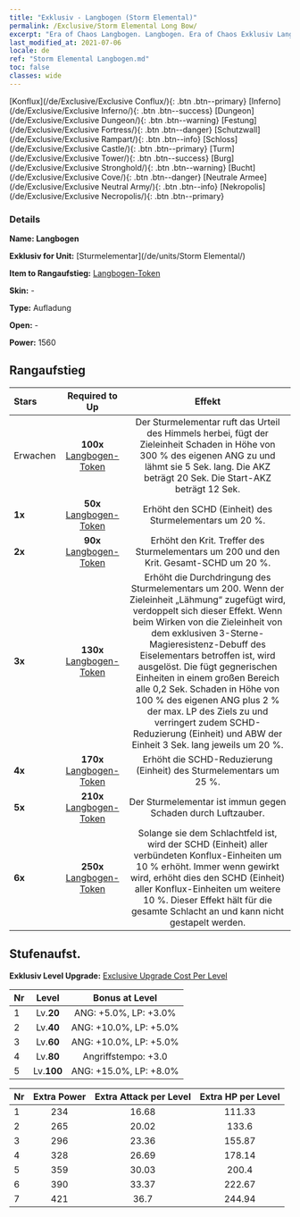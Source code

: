 ```yaml
---
title: "Exklusiv - Langbogen (Storm Elemental)"
permalink: /Exclusive/Storm Elemental Long Bow/
excerpt: "Era of Chaos Langbogen. Langbogen. Era of Chaos Exklusiv Langbogen. Sturmelementar Exklusiv."
last_modified_at: 2021-07-06
locale: de
ref: "Storm Elemental Langbogen.md"
toc: false
classes: wide
---
```

 [Konflux](/de/Exclusive/Exclusive Conflux/){: .btn .btn--primary} [Inferno](/de/Exclusive/Exclusive Inferno/){: .btn .btn--success} [Dungeon](/de/Exclusive/Exclusive Dungeon/){: .btn .btn--warning} [Festung](/de/Exclusive/Exclusive Fortress/){: .btn .btn--danger} [Schutzwall](/de/Exclusive/Exclusive Rampart/){: .btn .btn--info} [Schloss](/de/Exclusive/Exclusive Castle/){: .btn .btn--primary} [Turm](/de/Exclusive/Exclusive Tower/){: .btn .btn--success} [Burg](/de/Exclusive/Exclusive Stronghold/){: .btn .btn--warning} [Bucht](/de/Exclusive/Exclusive Cove/){: .btn .btn--danger} [Neutrale Armee](/de/Exclusive/Exclusive Neutral Army/){: .btn .btn--info} [Nekropolis](/de/Exclusive/Exclusive Necropolis/){: .btn .btn--primary} 

### Details
 **Name: Langbogen** 

 **Exklusiv for Unit:** [Sturmelementar](/de/units/Storm Elemental/) 

 **Item to Rangaufstieg:** [Langbogen-Token](/ItemsDE/con_914/)

 **Skin:** -

 **Type:** Aufladung

 **Open:** -

 **Power:** 1560

## Rangaufstieg

  |     Stars    |  Required to Up | Effekt |
  |:-------------|:---------------:|:---------------:|
  |  Erwachen  | **100x** [Langbogen-Token](/ItemsDE/con_914/) | <Naturgewalt> Der Sturmelementar ruft das Urteil des Himmels herbei, fügt der Zieleinheit Schaden in Höhe von 300 % des eigenen ANG zu und lähmt sie 5 Sek. lang. Die AKZ beträgt 20 Sek. Die Start-AKZ beträgt 12 Sek. |
  | **1x** <i class="fas fa-star"/> | **50x** [Langbogen-Token](/ItemsDE/con_914/) | Erhöht den SCHD (Einheit) des Sturmelementars um 20 %. |
  | **2x** <i class="fas fa-star"/> | **90x** [Langbogen-Token](/ItemsDE/con_914/) | Erhöht den Krit. Treffer des Sturmelementars um 200 und den Krit. Gesamt-SCHD um 20 %. |
  | **3x** <i class="fas fa-star"/> | **130x** [Langbogen-Token](/ItemsDE/con_914/) | Erhöht die Durchdringung des Sturmelementars um 200. Wenn der Zieleinheit „Lähmung“ zugefügt wird, verdoppelt sich dieser Effekt. Wenn beim Wirken von <Naturgewalt> die Zieleinheit von dem exklusiven 3-Sterne-Magieresistenz-Debuff des Eiselementars betroffen ist, wird <Elementarwut> ausgelöst. Die <Elementarwut> fügt gegnerischen Einheiten in einem großen Bereich alle 0,2 Sek. Schaden in Höhe von 100 % des eigenen ANG plus 2 % der max. LP des Ziels zu und verringert zudem SCHD-Reduzierung (Einheit) und ABW der Einheit 3 Sek. lang jeweils um 20 %. |
  | **4x** <i class="fas fa-star"/> | **170x** [Langbogen-Token](/ItemsDE/con_914/) | Erhöht die SCHD-Reduzierung (Einheit) des Sturmelementars um 25 %. |
  | **5x** <i class="fas fa-star"/> | **210x** [Langbogen-Token](/ItemsDE/con_914/) | Der Sturmelementar ist immun gegen Schaden durch Luftzauber. |
  | **6x** <i class="fas fa-star"/> | **250x** [Langbogen-Token](/ItemsDE/con_914/) | <Elementar-Resonanz> Solange sie dem Schlachtfeld ist, wird der SCHD (Einheit) aller verbündeten Konflux-Einheiten um 10 % erhöht. Immer wenn <Naturgewalt> gewirkt wird, erhöht dies den SCHD (Einheit) aller Konflux-Einheiten um weitere 10 %. Dieser Effekt hält für die gesamte Schlacht an und kann nicht gestapelt werden. |


## Stufenaufst.
 **Exklusiv Level Upgrade:** [Exclusive Upgrade Cost Per Level](/Exclusive/ExclusiveUpgradeCostPerLevel/)

  |  Nr  |   Level  | Bonus at Level |
  |:-----|:--------:|:--------------:|
  | 1 | Lv.**20** | ANG: +5.0%, LP: +3.0% |
  | 2 | Lv.**40** | ANG: +10.0%, LP: +5.0% |
  | 3 | Lv.**60** | ANG: +10.0%, LP: +5.0% |
  | 4 | Lv.**80** | Angriffstempo: +3.0 |
  | 5 | Lv.**100** | ANG: +15.0%, LP: +8.0% |


  |  Nr  |  Extra Power | Extra Attack per Level | Extra HP per Level |
  |:-----|:--------:|:--------:|:--------:|
  | 1 | 234 | 16.68 | 111.33 |
  | 2 | 265 | 20.02 | 133.6 |
  | 3 | 296 | 23.36 | 155.87 |
  | 4 | 328 | 26.69 | 178.14 |
  | 5 | 359 | 30.03 | 200.4 |
  | 6 | 390 | 33.37 | 222.67 |
  | 7 | 421 | 36.7 | 244.94 |


